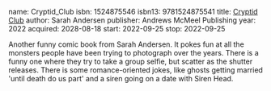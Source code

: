 name: Cryptid_Club
isbn: 1524875546
isbn13: 9781524875541
title: [Cryptid Club](https://www.amazon.com/dp/1524875546)
author: Sarah Andersen
publisher: Andrews McMeel Publishing
year: 2022
acquired: 2028-08-18
start: 2022-09-25
stop: 2022-09-25

Another funny comic book from Sarah Andersen.  It pokes fun at all the monsters
people have been trying to photograph over the years.  There is a funny one
where they try to take a group selfie, but scatter as the shutter releases.
There is some romance-oriented jokes, like ghosts getting married 'until death
do us part' and a siren going on a date with Siren Head.
